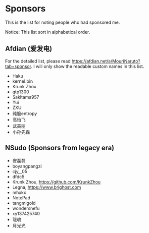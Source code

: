 ﻿# Sponsors

This is the list for noting people who had sponsored me.

Notice: This list sort in alphabetical order.

## Afdian (爱发电)

For the detailed list, please read https://afdian.net/a/MouriNaruto?tab=sponsor.
I will only show the readable custom names in this list.

- Haku
- kernel.bin
- Krunk Zhou
- qtp1300
- Sakltama957
- Yui
- ZXU
- 纯脆entropy
- 高怡飞
- 武美丽
- 小孙先森

## NSudo (Sponsors from legacy era)

- 安磊磊
- boyangpangzi
- cjy\_\_05
- dfdc5
- Krunk Zhou, https://github.com/KrunkZhou
- Legna, https://www.brighost.com
- mhxkx
- NotePad
- tangmigoId
- wondersnefu
- xy137425740
- 龍魂
- 月光光
